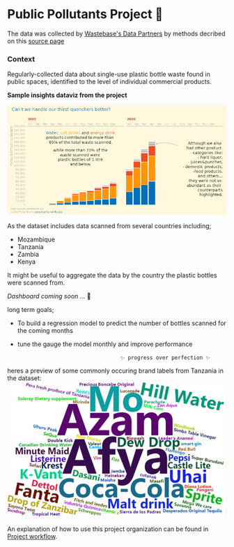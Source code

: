 # Public Pollutants Project 🚯

The data was collected by [Wastebase's Data Partners](https://www.unwaste.io/partners) by methods decribed on this [source page](https://www.kaggle.com/wastebase/plastic-bottle-waste)

### Context
Regularly-collected data about single-use plastic bottle waste found in public spaces, identified to the level of individual commercial products.

**Sample insights dataviz from the project**

![image](https://github.com/PeterTOC/plastic-bottles/blob/master/docs/dataviz.png)

As the dataset includes data scanned from several countries including;
- Mozambique
- Tanzania 
- Zambia
- Kenya

It might be useful to aggregate the data by the country the plastic bottles were scanned from.

*Dashboard coming soon ...* 🤞 

long term goals;

- To build a regression model to predict the number of bottles scanned for the coming months
- tune the gauge the model monthly and improve performance

                                       ✨ progress over perfection ✨



heres a preview of some commonly occuring brand labels from Tanzania in the dataset:
![image](https://github.com/PeterTOC/plastic-bottles/blob/master/docs/pollutants.png)




An explanation of how to use this project organization can be found in [Project workflow](https://dcl-workflow.stanford.edu/project-workflow.html).


